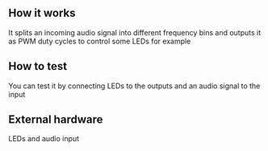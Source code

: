 <!---

This file is used to generate your project datasheet. Please fill in the information below and delete any unused
sections.

You can also include images in this folder and reference them in the markdown. Each image must be less than
512 kb in size, and the combined size of all images must be less than 1 MB.
-->

## How it works

It splits an incoming audio signal into different frequency bins and outputs it as PWM duty cycles to control some LEDs for example
## How to test

You can test it by connecting LEDs to the outputs and an audio signal to the input

## External hardware

LEDs and audio input
